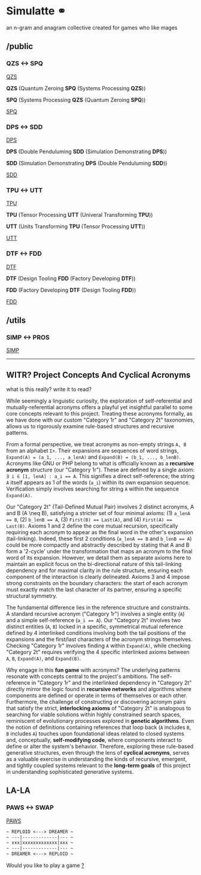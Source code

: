 # Simulatte ⚭

an n-gram and anagram collective
created for games who like mages

## /public

### QZS <-> SPQ

[QZS](public/0/README.md)

**QZS** (Quantum Zeroing **SPQ** (Systems Processing **QZS**))

**SPQ** (Systems Processing **QZS** (Quantum Zeroing **SPQ**))

[SPQ](public/0/SPQ.md)

### DPS <-> SDD

[DPS](public/1/README.md)

**DPS** (Double Penduluming **SDD** (Simulation Demonstrating **DPS**))

**SDD** (Simulation Demonstrating **DPS** (Double Penduluming **SDD**))

[SDD](public/1/SDD.md)

### TPU <-> UTT

[TPU](public/36/README.md)

**TPU** (Tensor Processing **UTT** (Univeral Transforming **TPU**))

**UTT** (Units Transforming **TPU** (Tensor Processing **UTT**))

[UTT](public/36/README.md)

### DTF <-> FDD

[DTF](public/1225/README.md)

**DTF** (Design Tooling **FDD** (Factory Developing **DTF**))

**FDD** (Factory Developing **DTF** (Design Tooling **FDD**))

[FDD](public/1225/README.md)

## /utils

### SIMP <-> PROS

[SIMP](utils/simp/README.md)

---

## WITR? Project Concepts And Cyclical Acronyms

what is this really? write it to read?

While seemingly a linguistic curiosity, the exploration of self-referential and mutually-referential acronyms offers a playful yet insightful parallel to some core concepts relevant to this project. Treating these acronyms formally, as we have done with our custom "Category 1r" and "Category 2t" taxonomies, allows us to rigorously examine rule-based structures and recursive patterns.

From a formal perspective, we treat acronyms as non-empty strings `A, B` from an alphabet `Σ+`. Their expansions are sequences of word strings, `Expand(A) = (a_1, ..., a_lenA)` and `Expand(B) = (b_1, ..., b_lenB)`. Acronyms like GNU or PHP belong to what is officially known as a **recursive acronym** structure (our "Category 1r"). These are defined by a single axiom: `∃ i ∈ [1, lenA] : a_i == A`. This signifies a direct self-reference; the string `A` itself appears as 1 of the words (`a_i`) within its own expansion sequence. Verification simply involves searching for string `A` within the sequence `Expand(A)`.

Our "Category 2t" (Tail-Defined Mutual Pair) involves 2 distinct acronyms, A and B (A \neq B), satisfying a stricter set of four minimal axioms: (1) `a_lenA == B`, (2) `b_lenB == A`, (3) `First(B) == Last(A)`, and (4) `First(A) == Last(B)`. Axioms 1 and 2 define the core mutual recursion, specifically requiring each acronym to appear as the final word in the other's expansion (tail-linking). Indeed, these first 2 conditions (`a_lenA == B` and `b_lenB == A`) could be more compactly and abstractly described by stating that A and B form a '2-cycle' under the transformation that maps an acronym to the final word of its expansion. However, we detail them as separate axioms here to maintain an explicit focus on the bi-directional nature of this tail-linking dependency and for maximal clarity in the rule structure, ensuring each component of the interaction is clearly delineated. Axioms 3 and 4 impose strong constraints on the boundary characters: the start of each acronym must exactly match the last character of its partner, ensuring a specific structural symmetry.

The fundamental difference lies in the reference structure and constraints. A standard recursive acronym ("Category 1r") involves a single entity (`A`) and a simple self-reference (`a_i == A`). Our "Category 2t" involves two distinct entities (`A`, `B`) locked in a specific, symmetrical mutual reference defined by 4 interlinked conditions involving both the tail positions of the expansions and the first/last characters of the acronym strings themselves. Checking "Category 1r" involves finding `A` within `Expand(A)`, while checking "Category 2t" requires verifying the 4 specific interlinked axioms between `A`, `B`, `Expand(A)`, and `Expand(B)`.

Why engage in this **fun game** with acronyms? The underlying patterns resonate with concepts central to the project's ambitions. The self-reference in "Category 1r" and the interlinked dependency in "Category 2t" directly mirror the logic found in **recursive networks** and algorithms where components are defined or operate in terms of themselves or each other. Furthermore, the challenge of constructing or discovering acronym pairs that satisfy the strict, **interlocking axioms** of "Category 2t" is analogous to searching for viable solutions within highly constrained search spaces, reminiscent of evolutionary processes explored in **genetic algorithms**. Even the notion of definitions containing references that loop back (`A` includes `B`, `B` includes `A`) touches upon foundational ideas related to closed systems and, conceptually, **self-modifying code**, where components interact to define or alter the system's behavior. Therefore, exploring these rule-based generative structures, even through the lens of **cyclical acronyms**, serves as a valuable exercise in understanding the kinds of recursive, emergent, and tightly coupled systems relevant to the **long-term goals** of this project in understanding sophisticated generative systems.

## LA-LA

### PAWS <-> SWAP

[PAWS](https://github.com/clocksmith/paws)

```md
~ REPLOID <---> DREAMER ~
~ ---|-------------|--- ~  
~ xxx|xxxxxxxxxxxxx|xxx ~
~ ---|-------------|--- ~  
~ DREAMER <---> REPLOID ~
```

Would you like to play a game [?](https://github.com/clocksmith/gamma)
